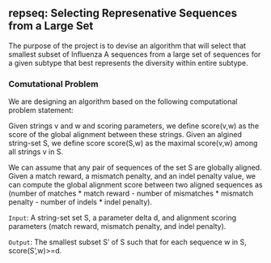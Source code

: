## repseq: Selecting Represenative Sequences from a Large Set

The purpose of the project is to devise an algorithm that will select that smallest
subset of Influenza A sequences from a large set of sequences for a given subtype 
that best represents the diversity within entire subtype.

### Comutational Problem

We are designing an algorithm based on the following computational problem statement:

Given strings v and w and scoring parameters, we define score(v,w) as the score of the global alignment between these strings. Given an algined string-set S, we define score score(S,w) as the maximal score(v,w) among all strings v in S.  

We can assume that any pair of sequences of the set S are globally aligned. Given a match reward, a mismatch penalty, and an indel penalty value, we can compute the global alignment score between two aligned sequences as (number of matches * match reward - number of mismatches * mismatch penalty - number of indels * indel penalty).

`Input`: A string-set set S, a parameter delta d, and alignment scoring parameters (match reward, mismatch penalty, and indel penalty). 

`Output`: The smallest subset S’ of S such that for each sequence w in S, score(S’,w)>=d.
